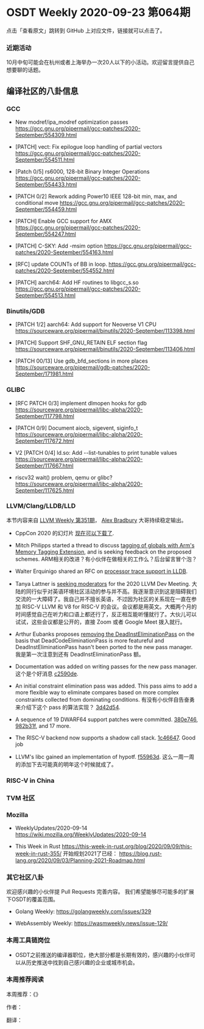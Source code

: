 # OSDT Weekly 2020-09-23 第064期

点击「查看原文」跳转到 GitHub 上对应文件，链接就可以点击了。

### 近期活动

10月中旬可能会在杭州或者上海举办一次20人以下的小活动。欢迎留言提供自己想要聊的话题。

## 编译社区的八卦信息

### GCC

- New modref/ipa_modref optimization passes
  https://gcc.gnu.org/pipermail/gcc-patches/2020-September/554309.html

- [PATCH] vect: Fix epilogue loop handling of partial vectors
  https://gcc.gnu.org/pipermail/gcc-patches/2020-September/554511.html

- [Patch 0/5] rs6000, 128-bit Binary Integer Operations
  https://gcc.gnu.org/pipermail/gcc-patches/2020-September/554433.html

- [PATCH 0/2] Rework adding Power10 IEEE 128-bit min, max, and conditional move
  https://gcc.gnu.org/pipermail/gcc-patches/2020-September/554459.html

- [PATCH] Enable GCC support for AMX
  https://gcc.gnu.org/pipermail/gcc-patches/2020-September/554247.html

- [PATCH] C-SKY: Add -msim option
  https://gcc.gnu.org/pipermail/gcc-patches/2020-September/554163.html

- [RFC] update COUNTs of BB in loop.
  https://gcc.gnu.org/pipermail/gcc-patches/2020-September/554552.html

- [PATCH] aarch64: Add HF routines to libgcc_s.so
  https://gcc.gnu.org/pipermail/gcc-patches/2020-September/554513.html

### Binutils/GDB

- [PATCH 1/2] aarch64: Add support for Neoverse V1 CPU
  https://sourceware.org/pipermail/binutils/2020-September/113398.html

- [PATCH] Support SHF_GNU_RETAIN ELF section flag
  https://sourceware.org/pipermail/binutils/2020-September/113406.html

- [PATCH 00/13] Use gdb_bfd_sections in more places
  https://sourceware.org/pipermail/gdb-patches/2020-September/171981.html

### GLIBC

- [RFC PATCH 0/3] implement dlmopen hooks for gdb
  https://sourceware.org/pipermail/libc-alpha/2020-September/117798.html

- [PATCH 0/9] Document aiocb, sigevent, siginfo_t
  https://sourceware.org/pipermail/libc-alpha/2020-September/117672.html

- V2 [PATCH 0/4] ld.so: Add --list-tunables to print tunable values
  https://sourceware.org/pipermail/libc-alpha/2020-September/117667.html

- riscv32 wait() problem, qemu or glibc?
  https://sourceware.org/pipermail/libc-alpha/2020-September/117625.html

### LLVM/Clang/LLDB/LLD

本节内容来自 [LLVM Weekly 第351期](http://llvmweekly.org/issue/351)，
[Alex Bradbury](https://www.linkedin.com/in/alex-bradbury/) 大哥持续稳定输出。

* CppCon 2020 的幻灯片 [现在可以下载了](https://github.com/CppCon/CppCon2020).

* Mitch Philipps started a thread to discuss [tagging of globals with Arm's Memory Tagging Extension](http://lists.llvm.org/pipermail/llvm-dev/2020-September/145173.html), and is seeking feedback on the proposed schemes.
  ARM相关的改进？有小伙伴在做相关的工作么？后台留言冒个泡？

* Walter Erquinigo shared an RFC on [processor trace support in LLDB](http://lists.llvm.org/pipermail/lldb-dev/2020-September/016437.html).

* Tanya Lattner is [seeking moderators](http://lists.llvm.org/pipermail/llvm-dev/2020-September/145205.html) for the 2020 LLVM Dev Meeting.
  大陆的同行似乎对英语环境社区活动的参与并不高。我逐渐意识到这是阻碍我们交流的一大障碍了。我自己并不擅长英语，不过因为社区的关系现在一直在参加 RISC-V LLVM 和 V8 for RISC-V 的会议。会议都是用英文。大概两个月的时间感觉自己在听力和口语上都还行了，反正相互能听懂就行了。大伙儿可以试试，这些会议都是公开的，直接 Zoom 或者 Google Meet 拨入就行。

* Arthur Eubanks proposes [removing the DeadInstEliminationPass](http://lists.llvm.org/pipermail/llvm-dev/2020-September/145187.html) on the basis that DeadCodeEliminationPass is more featureful and DeadInstEliminationPass hasn't been ported to the new pass manager.
  我是第一次注意到还有 DeadInstEliminationPass 额。

* Documentation was added on writing passes for the new pass manager.
  这个是个好消息
  [c2590de](https://reviews.llvm.org/rGc2590de30df).

* An initial constraint elimination pass was added. This pass aims to add a more flexible way to eliminate compares based on more complex constraints collected from dominating conditions.
  有没有小伙伴自告奋勇来介绍下这个 pass 的算法实现？
  [3d42d54](https://reviews.llvm.org/rG3d42d549554).

* A sequence of 19 DWARF64 support patches were committed.
  [380e746](https://reviews.llvm.org/rG380e746bcca),
  [982b31f](https://reviews.llvm.org/rG982b31fad29), and 17 more.

* The RISC-V backend now supports a shadow call stack.
  [1c46647](https://reviews.llvm.org/rG1c466477ad4).
  Good job

* LLVM's libc gained an implementation of hypotf.
  [f55963d](https://reviews.llvm.org/rGf55963d501e).
  这么一周一周的添加下去可能真的明年这个时候就成了。

### RISC-V in China

### TVM 社区


### Mozilla

- WeeklyUpdates/2020-09-14
  https://wiki.mozilla.org/WeeklyUpdates/2020-09-14

- This Week in Rust
  https://this-week-in-rust.org/blog/2020/09/09/this-week-in-rust-355/
  开始规划2021了已经：
  https://blog.rust-lang.org/2020/09/03/Planning-2021-Roadmap.html

### 其它社区八卦

欢迎感兴趣的小伙伴提 Pull Requests 完善内容。
我们希望能够尽可能多的扩展下OSDT的覆盖范围。

- Golang Weekly:
  https://golangweekly.com/issues/329

- WebAssembly Weekly:
  https://wasmweekly.news/issue-129/

### 本周工具链岗位

- OSDT之前推送的编译器职位，绝大部分都是长期有效的，感兴趣的小伙伴可以从历史推送中找到自己感兴趣的企业或城市机会。

### 本周推荐阅读

本周推荐：《》

作者：

翻译：
